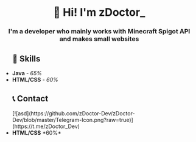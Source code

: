 <div>
  <h1 align="center"><strong>👋 Hi! I'm zDoctor_</strong></h1>
  <h3 align="center"><strong>I'm a developer who mainly works with Minecraft Spigot API and makes small websites</strong></h3>
</div>


<ul>
  <h2><strong>📡 Skills</strong></h2>
  <li><strong>Java</strong> - <i>65%</i></li>
  <li><strong>HTML/CSS</strong> - <i>60%</i></li>
</ul>


<ul>
  <h2><strong>📞 Contact</strong></h2>
  [![asd](https://github.com/zDoctor-Dev/zDoctor-Dev/blob/master/Telegram-Icon.png?raw=true)](https://t.me/zDoctor_Dev)
  <li><strong>HTML/CSS</strong> *60%*</li>
</ul>
